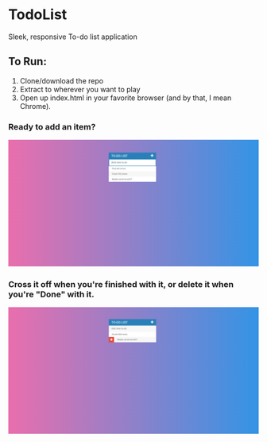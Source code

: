 # TodoList
Sleek, responsive To-do list application


## To Run:
1. Clone/download the repo
2. Extract to wherever you want to play
3. Open up index.html in your favorite browser (and by that, I mean Chrome).


### Ready to add an item?
![Screenshot](assets/img/screen1.png)

### Cross it off when you're finished with it, or delete it when you're "Done" with it.
![Screenshot](assets/img/screen2.png)
